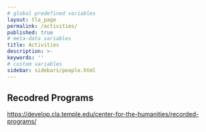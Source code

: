 ```yaml
---
# global predefined variables
layout: tla_page
permalink: /activities/
published: true
# meta-data variables
title: Activities
description: >-
keywords: ''
# custom variables
sidebar: sidebars/people.html
---
```

## Recodred Programs
https://develop.cla.temple.edu/center-for-the-humanities/recorded-programs/
